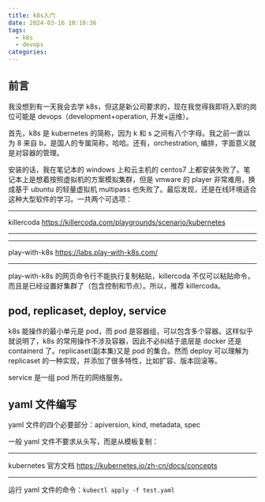 ```yaml
---
title: k8s入门
date: 2024-03-16 10:10:36
tags:
  - k8s
  - devops
categories:
---
```


## 前言

我没想到有一天我会去学 k8s，但这是新公司要求的，现在我觉得我即将入职的岗位可能是 devops（development+operation, 开发+运维）。

首先，k8s 是 kubernetes 的简称，因为 k 和 s 之间有八个字母。我之前一直以为 8 来自 b，是国人的专属简称，哈哈。还有，orchestration, 编排，字面意义就是对容器的管理。

安装的话，我在笔记本的 windows 上和云主机的 centos7 上都安装失败了。笔记本上是想着按照虚拟机的方案模拟集群，但是 vmware 的 player 非常难用，换成基于 ubuntu 的轻量虚拟机 multipass 也失败了。最后发现，还是在线环境适合这种大型软件的学习。一共两个可选项：

---

killercoda
https://killercoda.com/playgrounds/scenario/kubernetes

---

---

play-with-k8s
https://labs.play-with-k8s.com/

---

play-with-k8s 的网页命令行不能执行复制粘贴，killercoda 不仅可以粘贴命令，而且是已经设置好集群了（包含控制和节点）。所以，推荐 killercoda。

## pod, replicaset, deploy, service

k8s 能操作的最小单元是 pod，而 pod 是容器组，可以包含多个容器。这样似乎就说明了，k8s 的常用操作不涉及容器，因此不必纠结于底层是 docker 还是 containerd 了。replicaset(副本集)又是 pod 的集合。然而 deploy 可以理解为 replicaset 的一种实现，并添加了很多特性，比如扩容、版本回滚等。

service 是一组 pod 所在的网络服务。

## yaml 文件编写

yaml 文件的四个必要部分：apiversion, kind, metadata, spec

一般 yaml 文件不要求从头写，而是从模板复制：

---

kubernetes 官方文档
https://kubernetes.io/zh-cn/docs/concepts

---

运行 yaml 文件的命令：`kubectl apply -f test.yaml`
